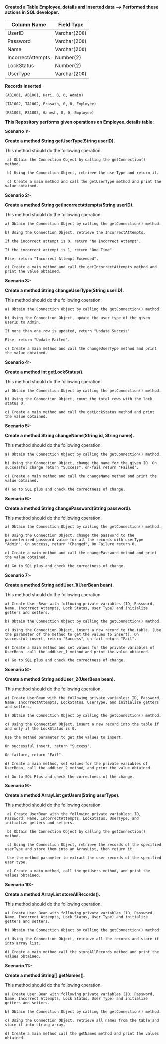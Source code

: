 __Created a Table Employee_details and inserted data --> Performed these actions in SQL developer.__

| Column Name       | Field Type   |
| ----------------- | ------------ |
| UserID            | Varchar(200) |
| Password          | Varchar(200) |
| Name              | Varchar(200) |
| IncorrectAttempts | Number(2)    |
| LockStatus        | Number(2)    |
| UserType          | Varchar(200) |


__Records inserted__
 
    (AB1001, AB1001, Hari, 0, 0, Admin) 
    
    (TA1002, TA1002, Prasath, 0, 0, Employee) 
    
    (RS1003, RS1003, Ganesh, 0, 0, Employee)  

__This Repository performs given operations on Employee_details table:__

__Scenario 1:-__

__Create a method String getUserType(String userID).__

This method should do the following operation.

     a) Obtain the Connection Object by calling the getConnection() method.
     
     b) Using the Connection Object, retrieve the userType and return it.
     
     c) Create a main method and call the getUserType method and print the value obtained.

__Scenario 2:-__

__Create a method String getIncorrectAttempts(String userID).__

This method should do the following operation.

    a) Obtain the Connection Object by calling the getConnection() method.
    
    b) Using the Connection Object, retrieve the IncorrectAttempts.
    
    If the incorrect attempt is 0, return "No Incorrect Attempt".
    
    If the incorrect attempt is 1, return "One Time".
    
    Else, return "Incorrect Attempt Exceeded".
    
    c) Create a main method and call the getIncorrectAttempts method and print the value obtained.

__Scenario 3:-__

__Create a method String changeUserType(String userID).__

This method should do the following operation.

    a) Obtain the Connection Object by calling the getConnection() method.
    
    b) Using the Connection Object, update the user type of the given userID to Admin.
    
    If more than one row is updated, return "Update Success".
    
    Else, return "Update Failed".
    
    c) Create a main method and call the changeUserType method and print the value obtained.

__Scenario 4:-__

__Create a method int getLockStatus().__

This method should do the following operation.

    a) Obtain the Connection Object by calling the getConnection() method.
    
    b) Using the Connection Object, count the total rows with the lock status 0.
    
    c) Create a main method and call the getLockStatus method and print the value obtained.

__Scenario 5:-__

__Create a method String changeName(String id, String name).__

This method should do the following
operation.

    a) Obtain the Connection Object by calling the getConnection() method.
    
    b) Using the Connection Object, change the name for the given ID. On successful change return "Success", on-fail return "Failed".
    
    c) Create a main method and call the changeName method and print the value obtained.
    
    d) Go to SQL plus and check the correctness of change.

__Scenario 6:-__

__Create a method String changePassword(String password).__

This method should do the following
operation.

    a) Obtain the Connection Object by calling the getConnection() method.
    
    b) Using the Connection Object, change the password to the parameterized password value for all the records with userType "Admin". On success, return "Changed", On Failure return 0.
    
    c) Create a main method and call the changePassword method and print the value obtained.
    
    d) Go to SQL plus and check the correctness of change.

__Scenario 7:-__

__Create a method String addUser_1(UserBean bean).__

This method should do the following operation.

    a) Create User Bean with following private variables (ID, Password, Name, Incorrect Attempts, Lock Status, User Type) and initialize getters and setters.
    
    b) Obtain the Connection Object by calling the getConnection() method.
    
    c) Using the Connection Object, insert a new record to the table. (Use the parameter of the method to get the values to insert). On successful insert, return "Success", on-fail return "Fail".
    
    d) Create a main method and set values for the private variables of UserBean, call the addUser_1 method and print the value obtained.
    
    e) Go to SQL plus and check the correctness of change.

__Scenario 8:-__

__Create a method String addUser_2(UserBean bean).__

This method should do the following operation.

    a) Create UserBean with the following private variables: ID, Password, Name, IncorrectAttempts, LockStatus, UserType, and initialize getters and setters.
    
    b) Obtain the Connection Object by calling the getConnection() method.
    
    c) Using the Connection Object, insert a new record into the table if and only if the LockStatus is 0.
    
    Use the method parameter to get the values to insert.
    
    On successful insert, return "Success".
    
    On failure, return "Fail".
    
    d) Create a main method, set values for the private variables of UserBean, call the addUser_2 method, and print the value obtained.
    
    e) Go to SQL Plus and check the correctness of the change.

__Scenario 9:-__

__Create a method ArrayList<UserBean> getUsers(String userType).__

This method should do the following operation.

     a) Create UserBean with the following private variables: ID, Password, Name, IncorrectAttempts, LockStatus, UserType, and initialize getters and setters.
     
     b) Obtain the Connection Object by calling the getConnection() method.
     
     c) Using the Connection Object, retrieve the records of the specified userType and store them into an ArrayList, then return it.
     
     Use the method parameter to extract the user records of the specified user type.
     
     d) Create a main method, call the getUsers method, and print the values obtained.
  
__Scenario 10:-__

__Create a method ArrayList<UserBean> storeAllRecords().__

This method should do the following operation.

    a) Create User Bean with following private variables (ID, Password, Name, Incorrect Attempts, Lock Status, User Type) and initialize getters and setters.
    
    b) Obtain the Connection Object by calling the getConnection() method.
    
    c) Using the Connection Object, retrieve all the records and store it into array list.
    
    d) Create a main method call the storeAllRecords method and print the values obtained.

__Scenario 11:-__

__Create a method String[] getNames().__

This method should do the following operation.

    a) Create User Bean with following private variables (ID, Password, Name, Incorrect Attempts, Lock Status, User Type) and initialize getters and setters.
    
    b) Obtain the Connection Object by calling the getConnection() method.
    
    c) Using the Connection Object, retrieve all names from the table and store it into string array.
    
    d) Create a main method call the getNames method and print the values obtained.
